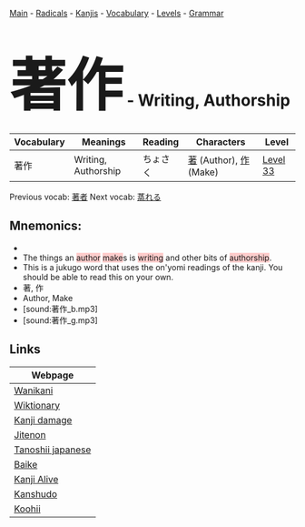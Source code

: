 <style> bigfont {font-size: 100px}</style>
[Main](../README.md) -
[Radicals](../radicals.md) -
[Kanjis](../kanjis.md) -
[Vocabulary](../vocabulary.md) -
[Levels](../levels.md) -
[Grammar](../grammar.md)
# <bigfont> 著作</bigfont> - Writing, Authorship 

| Vocabulary | Meanings | Reading | Characters | Level |
| --- | --- | --- | --- | --- |
| 著作 | Writing, Authorship | ちょさく |  [著](../kanjis/著.md) (Author), [作](../kanjis/作.md) (Make) | [Level 33](../levels/wk_level33.md) |

Previous vocab: [著者](著者.md) Next vocab: [蒸れる](蒸れる.md) 

## Mnemonics:

* 
* The things an <span style="background-color:#ffcccb"> author</span> <span style="background-color:#ffcccb"> make</span>s is <span style="background-color:#ffcccb"> writing</span> and other bits of <span style="background-color:#ffcccb"> authorship</span>.
* This is a jukugo word that uses the on'yomi readings of the kanji. You should be able to read this on your own.
* 著, 作
* Author, Make
* [sound:著作_b.mp3]
* [sound:著作_g.mp3]


## Links 

| Webpage |
| --- |
| [Wanikani          ](https://www.wanikani.com/kanji/著作) |
| [Wiktionary        ](https://en.wiktionary.org/wiki/著作) |
| [Kanji damage      ](http://www.kanjidamage.com/kanji/search?utf8=✓&q=著作) |
| [Jitenon           ](https://jitenon.com/kanji/著作) |
| [Tanoshii japanese ](https://www.tanoshiijapanese.com/dictionary/kanji.cfm?k=著作) |
| [Baike             ](https://baike.baidu.com/item/著作) |
| [Kanji Alive       ](https://app.kanjialive.com/著作) |
| [Kanshudo          ](https://www.kanshudo.com/searchmn?q=著作) |
| [Koohii            ](https://kanji.koohii.com/study/kanji/著作) |
